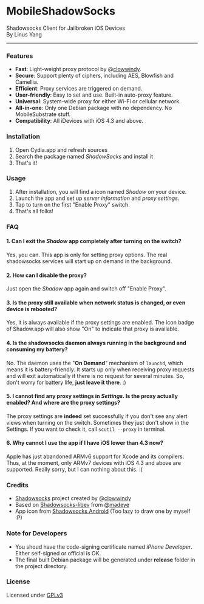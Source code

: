 MobileShadowSocks
=========
Shadowsocks Client for Jailbroken iOS Devices     
By Linus Yang     

------

### Features
* __Fast__: Light-weight proxy protocol by @[clowwindy](https://github.com/clowwindy).
* __Secure__: Support plenty of ciphers, including AES, Blowfish and Camellia.
* __Efficient__: Proxy services are triggered on demand.
* __User-friendly__: Easy to set and use. Built-in auto-proxy feature.
* __Universal__: System-wide proxy for either Wi-Fi or cellular network.
* __All-in-one__: Only one Debian package with no dependency. No MobileSubstrate stuff.
* __Compatibility__: All iDevices with iOS 4.3 and above.

### Installation
1. Open Cydia.app and refresh sources
2. Search the package named *ShadowSocks* and install it
3. That's it!

### Usage
1. After installation, you will find a icon named *Shadow* on your device.
2. Launch the app and set up *server information* and *proxy settings*.
3. Tap to turn on the first "Enable Proxy" switch.
4. That's all folks!

### FAQ
#### 1. Can I exit the *Shadow* app completely after turning on the switch?
Yes, you can. This app is only for setting proxy options. The real shadowsocks services will start up on demand in the background.

#### 2. How can I disable the proxy?
Just open the *Shadow* app again and switch off "Enable Proxy".

#### 3. Is the proxy still available when network status is changed, or even device is rebooted?
Yes, it is always available if the proxy settings are enabled. The icon badge of Shadow.app will also show "On" to indicate that proxy is available.

#### 4. Is the shadowsocks daemon always running in the background and consuming my battery?
No. The daemon uses the "__On Demand__" mechanism of `launchd`, which means it is battery-friendly. It starts up only when receiving proxy requests and will exit automatically if there is no request for several minutes. So, don't worry for battery life, __just leave it there__. :)

#### 5. I cannot find any proxy settings in *Settings*. Is the proxy actually enabled? And where are the proxy settings?
The proxy settings are **indeed** set successfully if you don't see any alert views when turning on the switch. Sometimes they just don't show in the Settings. If you want to check it, call `scutil --proxy` in terminal.

#### 6. Why cannot I use the app if I have iOS lower than 4.3 now?
Apple has just abandoned ARMv6 support for Xcode and its compilers. Thus, at the moment, only ARMv7 devices with iOS 4.3 and above are supported. Really sorry, but I can nothing about this. :(

### Credits
* [Shadowsocks](https://github.com/clowwindy/shadowsocks) project created by @[clowwindy](https://github.com/clowwindy)
* Based on [Shadowsocks-libev](https://github.com/linusyang/shadowsocks-libev) from @[madeye](https://github.com/madeye)
* App icon from [Shadowsocks Android](https://github.com/shadowsocks/shadowsocks-android) (Too lazy to draw one by myself :P)

### Note for Developers
* You shoud have the code-signing certificate named *iPhone Developer*. Either self-signed or official is OK.
* The final built Debian package will be generated under __release__ folder in the project directory.

### License
Licensed under [GPLv3](http://www.gnu.org/licenses/gpl.html)
